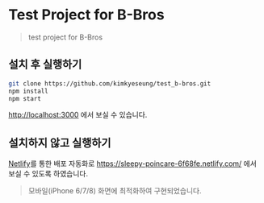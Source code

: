 # Test Project for B-Bros

> test project for B-Bros

## 설치 후 실행하기

```bash
git clone https://github.com/kimkyeseung/test_b-bros.git
npm install
npm start
```
<http://localhost:3000> 에서 보실 수 있습니다.

## 설치하지 않고 실행하기

[Netlify](https://www.netlify.com/)를 통한 배포 자동화로
<https://sleepy-poincare-6f68fe.netlify.com/> 에서 보실 수 있도록 하였습니다.

> 모바일(iPhone 6/7/8) 화면에 최적화하여 구현되었습니다.
